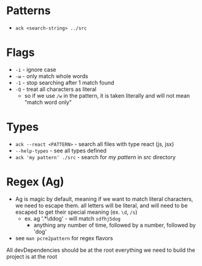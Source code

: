 
# Patterns
- `ack <search-string> ../src`

# Flags
- `-i` - ignore case
- `-w` - only match whole words
- `-1` - stop searching after 1 match found
- `-Q` - treat all characters as literal
    - so if we use `/w` in the pattern, it is taken literally and will not mean "match word only"

# Types
- `ack --react <PATTERN>` - search all files with type react (js, jsx)
- `--help-types` - see all types defined
- `ack 'my pattern' ./src` - search for *my pattern* in *src* directory

# Regex (Ag)
- Ag is magic by default, meaning if we want to match literal characters, we need to escape them. all letters will be literal, and will need to be escaped to get their special meaning (ex. `\d`, `/s`)
    - ex. ag '.*\ddog' - will match `sdfhj5dog`
        - anything any number of time, followed by a number, followed by 'dog'
- see `man pcre2pattern` for regex flavors

All devDependencies should be at the root
everything we need to build the project is at the root
